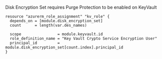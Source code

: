 
Disk Encryption Set requires Purge Protection to be enabled on KeyVault

```t
resource "azurerm_role_assignment" "kv_role" {
  depends_on = [module.disk_encryption_set]
  count      = length(var.des_names)

  scope                = module.keyvault.id
  role_definition_name = "Key Vault Crypto Service Encryption User"
  principal_id         = module.disk_encryption_set[count.index].principal_id
}
```